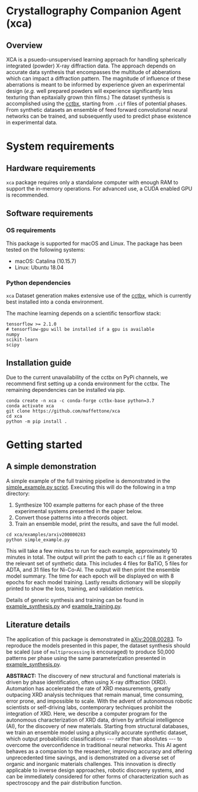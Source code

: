 # Crystallography Companion Agent (xca)

## Overview
XCA is a psuedo-unsupervised learning approach for handling spherically integrated (powder) X-ray diffraction data.
The approach depends on accurate data synthesis that encompasses the multitude of abberations which can impact a diffraction pattern. 
The magnitude of influence of these aberrations is meant to be informed by experience given an experimental design (*e.g.* 
well prepared powders will experience significantly less texturing than epitaxially grown thin films.)
The dataset synthesis is accomplished using the [cctbx](https://cctbx.github.io/), starting from `.cif` files of potential phases. 
From synthetic datasets an ensemble of feed forward convolutional neural networks can be trained, and subsequently used
to predict phase existence in experimental data. 

# System requirements
## Hardware requirements
`xca` package requires only a standalone computer with enough RAM to support the in-memory operations.
For advanced use, a CUDA enabled GPU is recommended. 

## Software requirements
### OS requirements
This package is supported for macOS and Linux. The package has been tested on the following systems:
- macOS: Catalina (10.15.7)
- Linux: Ubuntu 18.04

### Python dependencies 
`xca` Dataset generation makes extensive use of the [cctbx](https://cctbx.github.io/), 
which is currently best installed into a conda environment. 

The machine learning depends on a scientific tensorflow stack: 
```
tensorflow >= 2.1.0
# tensorflow-gpu will be installed if a gpu is available 
numpy
scikit-learn
scipy
``` 

## Installation guide
Due to the current unavailability of the cctbx on PyPi channels, we recommend first setting up a 
conda environment for the cctbx. The remaining dependencies can be installed via pip. 
```
conda create -n xca -c conda-forge cctbx-base python=3.7
conda activate xca
git clone https://github.com/maffettone/xca
cd xca
python -m pip install .
``` 


# Getting started
## A simple demonstration 
A simple example of the full training pipeline is demonstrated in the
[simple_example.py script](xca/examples/arxiv200800283/simple_example.py). 
Executing this will do the following in a tmp directory:  
1. Synthesize 100 example patterns for each phase of the three experimental systems presented in the paper below.
2. Convert those patterns into a tfrecords object. 
3. Train an ensemble model, print the results, and save the full model.  

```
cd xca/examples/arxiv200800283
python simple_example.py
```

This will take a few minutes to run for each example, approximately 10 minutes in total. 
The output will print the path to each `cif` file as it generates the relevant set of synthetic data. This includes
4 files for BaTiO, 5 files for ADTA, and 31 files for Ni-Co-Al. The output will then print the ensemble model summary. 
The time for each epoch will be displayed on with 8 epochs for each model training. 
Lastly results dictionary will be sloppily printed to show the loss, training, and validation metrics. 


Details of generic synthesis and training can be found in 
[example_synthesis.py](xca/examples/arxiv200800283/example_synthesis.py) and 
[example_training.py](xca/examples/arxiv200800283/example_training.py).  

## Literature details 
The application of this package is demonstrated in [aXiv:2008.00283](https://arxiv.org/abs/2008.00283).
To reproduce the models presented in this paper, the dataset synthesis should be scaled (use of `multiprocessing` is 
encouraged) to produce 50,000 patterns per phase using the same parameterization presented in 
[example_synthesis.py](xca/examples/arxiv200800283/example_synthesis.py). 

**ABSTRACT:** The discovery of new structural and functional materials is driven by phase identification, often using X-ray diffraction (XRD). Automation has accelerated the rate of XRD measurements, greatly outpacing XRD analysis techniques that remain manual, time consuming, error prone, and impossible to scale. With the advent of autonomous robotic scientists or self-driving labs, contemporary techniques prohibit the integration of XRD. Here, we describe a computer program for the autonomous characterization of XRD data, driven by artificial intelligence (AI), for the discovery of new materials. Starting from structural databases, we train an ensemble model using a physically accurate synthetic dataset, which output probabilistic classifications --- rather than absolutes --- to overcome the overconfidence in traditional neural networks. This AI agent behaves as a companion to the researcher, improving accuracy and offering unprecedented time savings, and is demonstrated on a diverse set of organic and inorganic materials challenges. This innovation is directly applicable to inverse design approaches, robotic discovery systems, and can be immediately considered for other forms of characterization such as spectroscopy and the pair distribution function.

